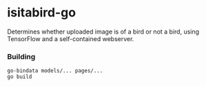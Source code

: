 # isitabird-go
Determines whether uploaded image is of a bird or not a bird, using TensorFlow and a self-contained webserver.

### Building
```
go-bindata models/... pages/...
go build
```
